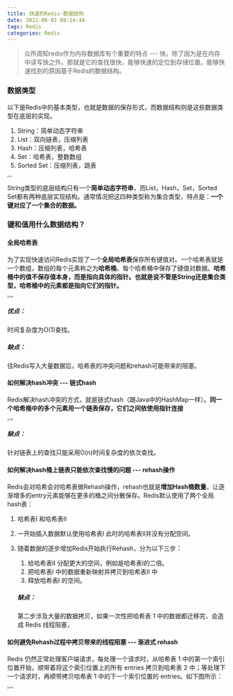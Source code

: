 ```yaml
---
title: 快速的Redis-数据结构
date: 2022-06-01 08:14:44
tags: Redis
categories: Redis 
---
```


> 众所周知redis作为内存数据库有个重要的特点 --- 快。除了因为是在内存中读写快之外，那就是它的查找很快，能够快速的定位到存储位置。能够快速找到的原因基于Redis的数据结构。

### 数据类型

以下是Redis中的基本类型，也就是数据的保存形式，而数据结构则是这些数据类型在底层的实现。

1. String：简单动态字符串
2. List：双向链表，压缩列表
3. Hash：压缩列表，哈希表
4. Set：哈希表，整数数组
5. Sorted Set：压缩列表，跳表

<img src="https://static001.geekbang.org/resource/image/82/01/8219f7yy651e566d47cc9f661b399f01.jpg" alt="img" style="zoom: 25%;" />

String类型的底层结构只有一个**简单动态字符串**，而List，Hash，Set，Sorted Set都有两种底层实现结构。通常情况把这四种类型称为集合类型，特点是：**一个键对应了一个集合的数据。**

### 键和值用什么数据结构？

#### 全局哈希表

为了实现快速访问Redis实现了一个**全局哈希表**保存所有键值对。一个哈希表就是一个数组，数组的每个元素称之为**哈希桶**。每个哈希桶中保存了键值对数据。**哈希桶中的值不保存值本身，而是指向具体的指针。也就是说不管是String还是集合类型，哈希桶中的元素都是指向它们的指针。**

<img src="https://cdn.jsdelivr.net/gh/wenPKtalk/pictures@master/blog/20220602/14_10/1cc8eaed5d1ca4e3cdbaa5a3d48dfb5f-20220602141007055.jpg" alt="img" style="zoom: 33%;" />



##### 优点：

时间复杂度为O(1)查找。

##### 缺点：

往Redis写入大量数据后，哈希表的冲突问题和rehash可能带来的阻塞。

#### 如何解决hash冲突 --- 链式hash

Redis解决hash冲突的方式，就是链式hash（跟Java中的HashMap一样）。**同一个哈希桶中的多个元素用一个链表保存，它们之间依使用指针连接**

<img src="https://static001.geekbang.org/resource/image/8a/28/8ac4cc6cf94968a502161f85d072e428.jpg" alt="img" style="zoom: 33%;" />

##### 缺点：

针对链表上的查找只能采用O(n)时间复杂度的依次查找。

#### 如何解决hash桶上链表只能依次查找慢的问题 --- rehash操作

Redis会对哈希会对哈希表做Rehash操作，rehash也就是**增加Hash桶数量**，让逐渐增多的entry元素能够在更多的桶之间分散保存。Redis默认使用了两个全局hash表：

1. 哈希表I  和哈希表II

2. 一开始插入数据默认使用哈希表I 此时的哈希表II并没有分配空间。

3. 随着数据的逐步增加Redis开始执行Rehash，分为以下三步：

   1. 给哈希表II 分配更大的空间，例如是哈希表I的二倍。
   2. 把哈希表I 中的数据重新映射并拷贝到哈希表II 中
   3. 释放哈希表I 的空间。

   ##### 缺点：

   第二步涉及大量的数据拷贝，如果一次性把哈希表 1 中的数据都迁移完，会造成 Redis 线程阻塞，

   

#### 如何避免Rehash过程中拷贝带来的线程阻塞 --- 渐进式 rehash

Redis 仍然正常处理客户端请求，每处理一个请求时，从哈希表 1 中的第一个索引位置开始，顺带着将这个索引位置上的所有 entries 拷贝到哈希表 2 中；等处理下一个请求时，再顺带拷贝哈希表 1 中的下一个索引位置的 entries。如下图所示：

<img src="https://static001.geekbang.org/resource/image/73/0c/73fb212d0b0928d96a0d7d6ayy76da0c.jpg" alt="img" style="zoom:33%;" />
